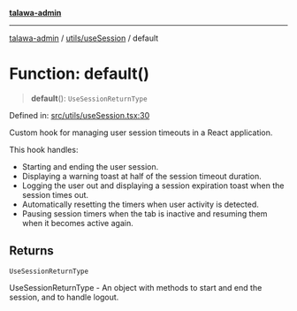 [**talawa-admin**](../../../README.md)

***

[talawa-admin](../../../modules.md) / [utils/useSession](../README.md) / default

# Function: default()

> **default**(): `UseSessionReturnType`

Defined in: [src/utils/useSession.tsx:30](https://github.com/bint-Eve/talawa-admin/blob/e05e1a03180dbbfc7ba850102958ea6b6cd4b01e/src/utils/useSession.tsx#L30)

Custom hook for managing user session timeouts in a React application.

This hook handles:
- Starting and ending the user session.
- Displaying a warning toast at half of the session timeout duration.
- Logging the user out and displaying a session expiration toast when the session times out.
- Automatically resetting the timers when user activity is detected.
- Pausing session timers when the tab is inactive and resuming them when it becomes active again.

## Returns

`UseSessionReturnType`

UseSessionReturnType - An object with methods to start and end the session, and to handle logout.
